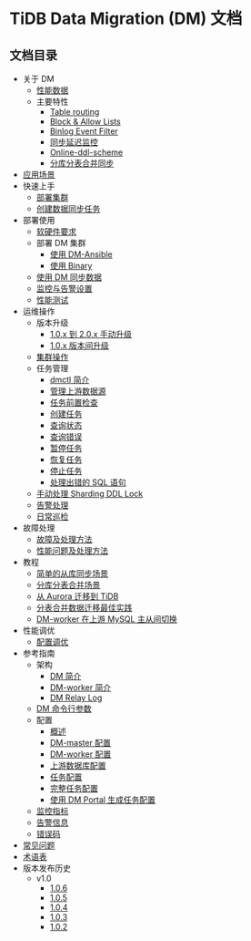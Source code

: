 # TiDB Data Migration (DM) 文档

<!-- markdownlint-disable MD007 -->
<!-- markdownlint-disable MD032 -->

## 文档目录

+ 关于 DM
  + [性能数据](benchmark-v1.0-ga.md)
  + 主要特性
    - [Table routing](key-features.md#table-routing)
    - [Block & Allow Lists](key-features.md#block--allow-table-lists)
    - [Binlog Event Filter](key-features.md#binlog-event-filter)
    - [同步延迟监控](key-features.md#同步延迟监控)
    - [Online-ddl-scheme](feature-online-ddl-scheme.md)
    - [分库分表合并同步](feature-shard-merge.md)
+ [应用场景](scenarios.md)
+ 快速上手
  - [部署集群](quick-start-with-dm.md)
  - [创建数据同步任务](quick-start-create-task.md)
+ 部署使用
  - [软硬件要求](hardware-and-software-requirements.md)
  + 部署 DM 集群
    - [使用 DM-Ansible](deploy-a-dm-cluster-using-ansible.md)
    - [使用 Binary](deploy-a-dm-cluster-using-binary.md)
  + [使用 DM 同步数据](replicate-data-using-dm.md)
  + [监控与告警设置](monitor-a-dm-cluster.md)
  + [性能测试](performance-test.md)
+ 运维操作
  + 版本升级
    - [1.0.x 到 2.0.x 手动升级](manually-upgrade-dm-1.0-to-2.0.md)
    - [1.0.x 版本间升级](upgrade-dm-1.0.md)
  - [集群操作](cluster-operations.md)
  + 任务管理
    - [dmctl 简介](dmctl-introduction.md)
    - [管理上游数据源](manage-source.md)
    - [任务前置检查](precheck.md)
    - [创建任务](create-task.md)
    - [查询状态](query-status.md)
    - [查询错误](query-error.md)
    - [暂停任务](pause-task.md)
    - [恢复任务](resume-task.md)
    - [停止任务](stop-task.md)
    - [处理出错的 SQL 语句](handle-error-sql-statements.md)
  - [手动处理 Sharding DDL Lock](manually-handling-sharding-ddl-locks.md)
  - [告警处理](handle-alerts.md)
  - [日常巡检](daily-check.md)
+ 故障处理
  - [故障及处理方法](error-handling.md)
  - [性能问题及处理方法](handle-performance-issues.md)
+ 教程
  - [简单的从库同步场景](usage-scenario-simple-replication.md)
  - [分库分表合并场景](usage-scenario-shard-merge.md)
  - [从 Aurora 迁移到 TiDB](migrate-from-mysql-aurora.md)
  - [分表合并数据迁移最佳实践](shard-merge-best-practices.md)
  - [DM-worker 在上游 MySQL 主从间切换](usage-scenario-master-slave-switch.md)
+ 性能调优
  - [配置调优](tune-configuration.md)
+ 参考指南
  + 架构
    - [DM 简介](overview.md)
    - [DM-worker 简介](dm-worker-intro.md)
    - [DM Relay Log](relay-log.md)
  - [DM 命令行参数](command-line-flags.md)
  + 配置
    - [概述](config-overview.md)
    - [DM-master 配置](dm-master-configuration-file.md)
    - [DM-worker 配置](dm-worker-configuration-file.md)
    - [上游数据库配置](source-configuration-file.md)
    - [任务配置](task-configuration-file.md)
    - [完整任务配置](task-configuration-file-full.md)
    - [使用 DM Portal 生成任务配置](dm-portal.md)
  - [监控指标](monitor-a-dm-cluster.md)
  - [告警信息](alert-rules.md)
  - [错误码](error-handling.md#常见故障处理方法)
+ [常见问题](faq.md)
+ [术语表](glossary.md)
+ 版本发布历史
  + v1.0
    - [1.0.6](releases/1.0.6.md)
    - [1.0.5](releases/1.0.5.md)
    - [1.0.4](releases/1.0.4.md)
    - [1.0.3](releases/1.0.3.md)
    - [1.0.2](releases/1.0.2.md)
